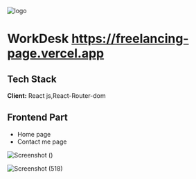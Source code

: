 ![logo](https://i.ibb.co/PjLkWkx/Screenshot-87.png)
# WorkDesk https://freelancing-page.vercel.app





## Tech Stack

**Client:** React js,React-Router-dom



## Frontend Part

- Home page
- Contact me page





![Screenshot ()](https://i.ibb.co/XtpZX6S/Screenshot-88.png)

![Screenshot (518)](https://i.ibb.co/gv8yWW0/Screenshot-89.png)
